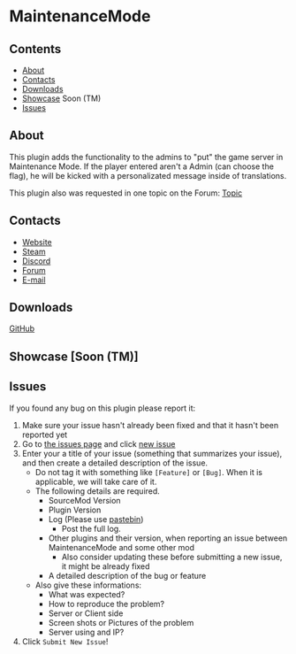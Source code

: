 # MaintenanceMode

## Contents

* [About](#about)
* [Contacts](#contacts)
* [Downloads](#downloads)
* [Showcase](#showcase) Soon (TM)
* [Issues](#issues)

## About

This plugin adds the functionality to the admins to "put" the game server in Maintenance Mode. If the player entered aren't a Admin (can choose the flag), he will be kicked with a personalizated message inside of translations.

This plugin also was requested in one topic on the Forum: [Topic](https://forum.virtual4host.pt/index.php?/topic/28-que-plugins-gostavam-que-fossem-feitos-do-0/&do=findComment&comment=40)

## Contacts

* [Website](https://www.andrezzz.pt/)
* [Steam](https://steamcommunity.com/id/afplays_v4h/)
* [Discord](https://discord.gg/7RzECen)
* [Forum](https://forum.virtual4host.pt/)
* [E-mail](mailto:andreantunes@virtual4host.pt)

## Downloads

[GitHub](https://github.com/andretunes/MaintenanceMode/releases/)

## Showcase [Soon (TM)]

## Issues

If you found any bug on this plugin please report it:

1. Make sure your issue hasn't already been fixed and that it hasn't been reported yet
2. Go to [the issues page](https://github.com/andretunes/MaintenanceMode/issues) and click [new issue](https://github.com/andretunes/MaintenanceMode/issues/new)
3. Enter your a title of your issue (something that summarizes your issue), and then create a detailed description of the issue.
    * Do not tag it with something like `[Feature]` or `[Bug]`. When it is applicable, we will take care of it.
    * The following details are required.
        * SourceMod Version
        * Plugin Version
        * Log (Please use [pastebin](http://pastebin.com/))
            * Post the full log.
        * Other plugins and their version, when reporting an issue between MaintenanceMode and some other mod
            * Also consider updating these before submitting a new issue, it might be already fixed
        * A detailed description of the bug or feature
    * Also give these informations:
        * What was expected?
        * How to reproduce the problem?
        * Server or Client side
        * Screen shots or Pictures of the problem
        * Server using and IP?            
5. Click `Submit New Issue`!
